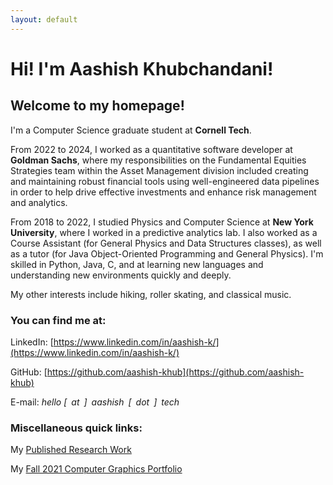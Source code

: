 ```yaml
---
layout: default
---
```

# Hi! I'm Aashish Khubchandani! 

## Welcome to my homepage! 

I'm a Computer Science graduate student at **Cornell Tech**. 

From 2022 to 2024, I worked as a quantitative software developer at **Goldman Sachs**, where my responsibilities on the Fundamental Equities Strategies team within the Asset Management division included creating and maintaining robust financial tools using well-engineered data pipelines in order to help drive effective investments and enhance risk management and analytics.

From 2018 to 2022, I studied Physics and Computer Science at **New York University**, where I worked in a predictive analytics lab. I also worked as a Course Assistant (for General Physics and Data Structures classes), as well as a tutor (for Java Object-Oriented Programming and General Physics). I'm skilled in Python, Java, C, and at learning new languages and understanding new environments quickly and deeply. 

My other interests include hiking, roller skating, and classical music. 

### You can find me at:

LinkedIn: [https://www.linkedin.com/in/aashish-k/](https://www.linkedin.com/in/aashish-k/)

GitHub: [https://github.com/aashish-khub](https://github.com/aashish-khub)

E-mail: *hello [ at ] aashish [ dot ] tech*

### Miscellaneous quick links:

My [Published Research Work](https://scholar.google.com/citations?hl=en&user=ZwIG3Z0AAAAJ&view_op=list_works&sortby=pubdate)

My [Fall 2021 Computer Graphics Portfolio](https://aashish-khub.github.io/graphics/graphics_home.html)
